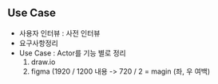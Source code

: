 ## Use Case

* 사용자 인터뷰 : 사전 인터뷰
* 요구사항정리
* Use Case : Actor를 기능 별로 정리
    1. draw.io
    2. figma (1920 / 1200 내용 -> 720 / 2 = magin (좌, 우 여백)
